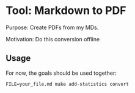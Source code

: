 # Tool: Markdown to PDF

Purpose: Create PDFs from my MDs.

Motivation: Do this conversion offline

## Usage

For now, the goals should be used together:

```
FILE=your_file.md make add-statistics convert
```

